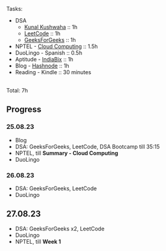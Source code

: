 Tasks:
- DSA
  - [Kunal Kushwaha](https://www.youtube.com/playlist?list=PL9gnSGHSqcnr_DxHsP7AW9ftq0AtAyYqJ) :: 1h
  - [LeetCode](https://leetcode.com/problemset/all/?page=1&sorting=W3sic29ydE9yZGVyIjoiREVTQ0VORElORyIsIm9yZGVyQnkiOiJBQ19SQVRFIn1d&difficulty=EASY&listId=wpwgkgt) :: 1h
  - [GeeksForGeeks](https://practice.geeksforgeeks.org/problem-of-the-day) :: 1h
- NPTEL - [Cloud Computing](https://onlinecourses.nptel.ac.in/noc23_cs90/course) :: 1.5h
- DuoLingo - Spanish :: 0.5h
- Aptitude - [IndiaBix](https://www.indiabix.com/aptitude/problems-on-trains/) :: 1h
- Blog - [Hashnode](https://hashnode.com/@sayan713) :: 1h
- Reading - Kindle :: 30 minutes

<br> Total: 7h

## Progress
### 25.08.23
- Blog
- DSA: GeeksForGeeks, LeetCode, DSA Bootcamp till 35:15
- NPTEL, till **Summary - Cloud Computing**
- DuoLingo

### 26.08.23
- DSA: GeeksForGeeks, LeetCode
- DuoLingo

## 27.08.23
- DSA: GeeksForGeeks x2, LeetCode
- DuoLingo
- NPTEL, till **Week 1**


